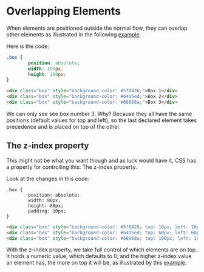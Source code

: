 # Overlapping Elements

When elements are positioned outside the normal flow, they can overlap other elements as illustrated in the following <a href="archives/examples/overlap.htm" target="_blank">example</a>.

Here is the code:
```css
.box {
        position: absolute;
        width: 100px;
        height: 100px;
}
```
```html
<div class="box" style="background-color: #5f8426;">Box 1</div>
<div class="box" style="background-color: #6495ed;">Box 2</div>
<div class="box" style="background-color: #68968a;">Box 3</div>
```

We can only see see box number 3. Why? Because they all have the same positions (default values for top and left), so the last declared element takes precedence and is placed on top of the other.

## The z-index property

This might not be what you want though and as luck would have it, CSS has a property for controlling this: The z-index property.

Look at the changes in this code:

```
.box {
        position: absolute;
        width: 80px;
        height: 80px;
        padding: 10px;
}
```
```html
<div class="box" style="background-color: #5f8426; top: 10px; left: 10px; z-index: 3;">Box 1</div>
<div class="box" style="background-color: #6495ed; top: 60px; left: 60px; z-index: 1;">Box 2</div>
<div class="box" style="background-color: #68968a; top: 100px; left: 100px; z-index: 2;">Box 3</div>
```

With the z-index property, we take full control of which elements are on top. It holds a numeric value, which defaults to 0, and the higher z-index value an element has, the more on top it will be, as illustrated by this <a href="archives/examples/overlap2.htm" target="_blank">example</a>.

